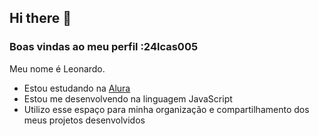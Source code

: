 ## Hi there 👋

### Boas vindas ao meu perfil :24lcas005

Meu nome é Leonardo.

- Estou estudando na [Alura](https://www.alura.com.br)
- Estou me desenvolvendo na linguagem JavaScript
- Utilizo esse espaço para minha organização e compartilhamento dos meus projetos desenvolvidos

